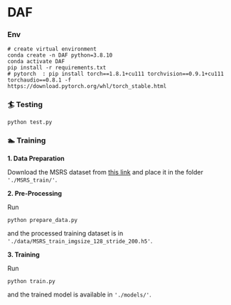 # DAF

### Env

```
# create virtual environment
conda create -n DAF python=3.8.10
conda activate DAF
pip install -r requirements.txt
# pytorch  : pip install torch==1.8.1+cu111 torchvision==0.9.1+cu111 torchaudio==0.8.1 -f https://download.pytorch.org/whl/torch_stable.html
```

### 🏄 Testing

```
python test.py
```

### 🏊 Training

**1. Data Preparation**

Download the MSRS dataset from [this link](https://github.com/Linfeng-Tang/MSRS) and place it in the folder `'./MSRS_train/'`.

**2. Pre-Processing**

Run

```
python prepare_data.py
```

and the processed training dataset is in `'./data/MSRS_train_imgsize_128_stride_200.h5'`.

**3. Training**

Run

```
python train.py
```

and the trained model is available in `'./models/'`.
